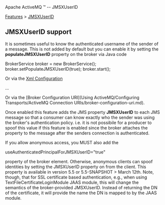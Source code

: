 Apache ActiveMQ ™ -- JMSXUserID 

[Features](features.md) > [JMSXUserID](FeaturesFeatures/Features/jmsxuserid.md)


JMSXUserID support
------------------

It is sometimes useful to know the authenticated username of the sender of a message. This is not added by default but you can enable it by setting the **populateJMSXUserID** property on the broker via Java code

BrokerService broker = new BrokerService();
broker.setPopulateJMSXUserID(true);
broker.start();

Or via the [Xml Configuration](xml-Community/FAQ/configuration.md)

<broker xmlns="http://activemq.org/config/1.0" populateJMSXUserID="true">
...
</broker>

Or via the [Broker Configuration URI](Using ActiveMQ/Configuring Transports/ActiveMQ Connection URIs/broker-configuration-uri.md).

Once enabled this feature adds the JMS property **JMSXUserID** to each JMS message so that a consumer can know exactly who the sender was using the broker's authentication policy. i.e. it is not possibile for a producer to spoof this value if this feature is enabled since the broker attaches the property to the message after the senders connection is authenticated.

If you allow anonymous access, you MUST also add the

useAuthenticatedPrincipalForJMSXUserID="true"

property of the broker element. Otherwise, anonymous clients can spoof identities by setting the JMSXUserID property on from the client. This property is available in version 5.5 or 5.5-SNAPSHOT > March 12th. Note, though, that for SSL certificate based authentication, e.g., when using TextFileCertificateLoginModule JAAS module, this will change the semantics of the broker-provided JMSXUserID. Instead of returning the DN of the certificate, it will provide the name the DN is mapped to by the JAAS module.

